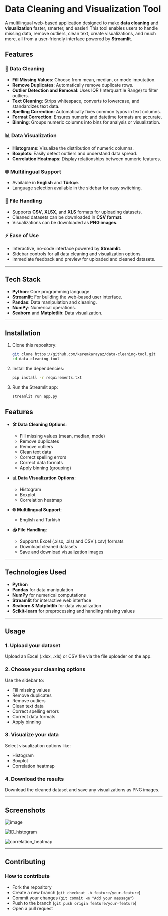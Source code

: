 # **Data Cleaning and Visualization Tool**

A multilingual web-based application designed to make **data cleaning** and **visualization** faster, smarter, and easier! This tool enables users to handle missing data, remove outliers, clean text, create visualizations, and much more, all from a user-friendly interface powered by **Streamlit**.

## **Features**

### 🎯 **Data Cleaning**
- **Fill Missing Values**: Choose from mean, median, or mode imputation.
- **Remove Duplicates**: Automatically remove duplicate rows.
- **Outlier Detection and Removal**: Uses IQR (Interquartile Range) to filter outliers.
- **Text Cleaning**: Strips whitespace, converts to lowercase, and standardizes text data.
- **Spelling Correction**: Automatically fixes common typos in text columns.
- **Format Correction**: Ensures numeric and datetime formats are accurate.
- **Binning**: Groups numeric columns into bins for analysis or visualization.

### 📊 **Data Visualization**
- **Histograms**: Visualize the distribution of numeric columns.
- **Boxplots**: Easily detect outliers and understand data spread.
- **Correlation Heatmaps**: Display relationships between numeric features.

### 🌐 **Multilingual Support**
- Available in **English** and **Türkçe**.
- Language selection available in the sidebar for easy switching.

### 📂 **File Handling**
- Supports **CSV**, **XLSX**, and **XLS** formats for uploading datasets.
- Cleaned datasets can be downloaded in **CSV format**.
- Visualizations can be downloaded as **PNG images**.

### ⚡ **Ease of Use**
- Interactive, no-code interface powered by **Streamlit**.
- Sidebar controls for all data cleaning and visualization options.
- Immediate feedback and preview for uploaded and cleaned datasets.

---

## **Tech Stack**
- **Python**: Core programming language.
- **Streamlit**: For building the web-based user interface.
- **Pandas**: Data manipulation and cleaning.
- **NumPy**: Numerical operations.
- **Seaborn** and **Matplotlib**: Data visualization.

---

## **Installation**

1. Clone this repository:
   ```bash
   git clone https://github.com/keremkarayaz/data-cleaning-tool.git
   cd data-cleaning-tool
   
2. Install the dependencies:
   ```bash
   pip install -r requirements.txt

3. Run the Streamlit app:
   ```bash
   streamlit run app.py

## **Features**

- **🛠️ Data Cleaning Options**:
  - Fill missing values (mean, median, mode)
  - Remove duplicates
  - Remove outliers
  - Clean text data
  - Correct spelling errors
  - Correct data formats
  - Apply binning (grouping)

- **📊 Data Visualization Options**:
  - Histogram
  - Boxplot
  - Correlation heatmap

- **🌐 Multilingual Support**:
  - English and Turkish

- **📥 File Handling**:
  - Supports Excel (.xlsx, .xls) and CSV (.csv) formats
  - Download cleaned datasets
  - Save and download visualization images

---

## **Technologies Used**

- **Python**
- **Pandas** for data manipulation
- **NumPy** for numerical computations
- **Streamlit** for interactive web interface
- **Seaborn & Matplotlib** for data visualization
- **Scikit-learn** for preprocessing and handling missing values

---

## **Usage**

### **1. Upload your dataset**
Upload an Excel (.xlsx, .xls) or CSV file via the file uploader on the app.

### **2. Choose your cleaning options**
Use the sidebar to:
- Fill missing values
- Remove duplicates
- Remove outliers
- Clean text data
- Correct spelling errors
- Correct data formats
- Apply binning

### **3. Visualize your data**
Select visualization options like:
- Histogram
- Boxplot
- Correlation heatmap

### **4. Download the results**
Download the cleaned dataset and save any visualizations as PNG images.

---

## **Screenshots**

![image](https://github.com/user-attachments/assets/6de794a7-e67c-4ce5-a3a9-2e1e4a990798)

![ID_histogram](https://github.com/user-attachments/assets/0bf262fd-eca9-4a3d-874e-3919fdc59dd2)

![correlation_heatmap](https://github.com/user-attachments/assets/5f9f2244-fe1d-4248-9c94-0ab707c889e3)


---

## **Contributing**

### **How to contribute**
- Fork the repository
- Create a new branch (`git checkout -b feature/your-feature`)
- Commit your changes (`git commit -m "Add your message"`)
- Push to the branch (`git push origin feature/your-feature`)
- Open a pull request

